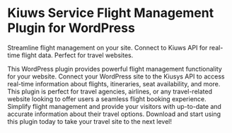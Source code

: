 # Kiuws Service Flight Management Plugin for WordPress
Streamline flight management on your site. Connect to Kiuws API for real-time flight data. Perfect for travel websites.

This WordPress plugin provides powerful flight management functionality for your website. Connect your WordPress site to the Kiusys API to access real-time information about flights, itineraries, seat availability, and more. This plugin is perfect for travel agencies, airlines, or any travel-related website looking to offer users a seamless flight booking experience. Simplify flight management and provide your visitors with up-to-date and accurate information about their travel options. Download and start using this plugin today to take your travel site to the next level!
